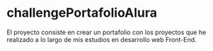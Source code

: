 # challengePortafolioAlura
El proyecto consiste en crear un portafolio con los proyectos que he realizado a lo largo de mis estudios en desarrollo web Front-End.
